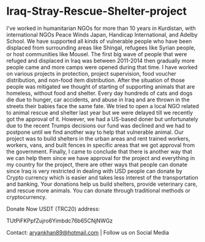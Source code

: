 # Iraq-Stray-Rescue-Shelter-project

  I've worked in humanitarian NGOs for more than 10 years in Kurdistan, with international NGOs Peace Winds Japan, Handicap International, and Adelby School. 
We have supported all kinds of vulnerable people who have been displaced from surrounding areas like Shingal, refugees like Syrian people, or host communities like Mousel.
The first big wave of people that were refuged and displaced in Iraq was between 2011-2014 then gradually more people came and more camps were opened during that time.
I have worked on various projects in protection, project supervision, food voucher distribution, and non-food item distribution. After the situation of those people was mitigated we thought of starting of supporting animals that are homeless, without food and shelter. 
Every day hundreds of cats and dogs die due to hunger, car accidents, and abuse in Iraq and are thrown in the streets their babies face the same fate. 
We tried to open a local NGO related to animal rescue and shelter last year but we were delayed till we recently got the approval of it. However, we had a US-based doner but unfortunately due to the recent Trumps decisions our fund was declined and we had to postpone until we find another way to help that vulnerable animal.
Our project was to build shelters in the urban areas and rent trained workers, workers, vans, and built fences in specific areas that we got approval from the government.
Finally, I came to conclude that there is another way that we can help them since we have approval for the project and everything in my country for the project, there are other ways that people can donate since Iraq is very restricted in dealing with USD people can donate by Crypto currency which is easier and takes less interest of the transportation and banking. 
Your donations help us build shelters, provide veterinary care, and rescue more animals. You can donate through traditional methods or cryptocurrency.

Donate Now USDT (TRC20) address:

TUtPiFKPpfZujro6Yimbdc76b65CNjNWGz

Contact: aryankhan89@hotmail.com | Follow us on Social Media
    
